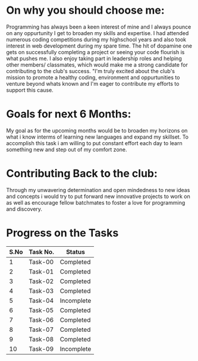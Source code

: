 # On why you should choose me:
Programming has always been a keen interest of mine and I always pounce on any oppurtunity I get to broaden my skills and expertise. I had attended numerous coding competitions during my highschool years
and also took interest in web development during my spare time. The hit of dopamine one gets on successfully completing a project or seeing your code flourish is what pushes me. I also enjoy taking part in
leadership roles and helping other members/ classmates, which would make me a strong candidate for contributing to the club's success. "I'm truly excited about the club's mission to promote a healthy coding, 
environment and oppurtunities to venture beyond whats known and I'm eager to contribute my efforts to support this cause.

# Goals for next 6 Months:
My goal as for the upcoming months would be to broaden my horizons on what i know interms of learning new languages and expand my skillset. To accomplish this task i am willing to put constant effort each day
to learn something new and step out of my comfort zone.

# Contributing Back to the club:
Through my unwavering determination and open mindedness to new ideas and concepts i would try to put forward new innovative projects to work on as well as encourage fellow batchmates to foster a love for 
programming and discovery.

# Progress on the Tasks

| S.No | Task No. | Status |
|------|----------|--------|
| 1    | Task-00  | Completed |
| 2    | Task-01  | Completed |
| 3    | Task-02  | Completed |
| 4    | Task-03  | Completed |
| 5    | Task-04  | Incomplete |
| 6    | Task-05  | Completed |
| 7    | Task-06  | Completed |
| 8    | Task-07  | Completed |
| 9    | Task-08  | Completed |
| 10   | Task-09  | Incomplete |

